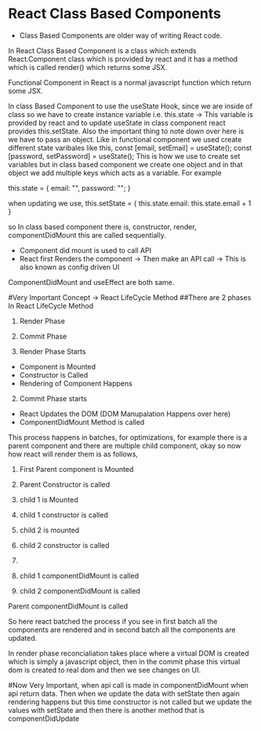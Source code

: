 # React Class Based Components
- Class Based Components are older way of writing React code.

In React Class Based Component is a class which extends React.Component class which is provided by react and it has a method which is called render() which returns some JSX.

Functional Component in React is a normal javascript function which return some JSX.

In class Based Component to use the useState Hook, since we are inside of class so we have to create instance variable i.e. this.state -> This variable is provided by react and to update useState in class component react provides this.setState. Also the important thing to note down over here is we have to pass an object. Like in functional component we used create different state varibales like this, const [email, setEmail] = useState(); const [password, setPassword] = useState(); This is how we use to create set variables but in class based component we create one object and in that object we add multiple keys which acts as a variable. For example 

this.state = {
    email: "",
    password: "";
}

when updating we use,
this.setState = {
    this.state.email: this.state.email + 1
}


so In class based component there is, constructor, render, componentDidMount this are called sequentially.

- Component did mount is used to call API
- React first Renders the component -> Then make an API call -> This is also known as config driven UI

ComponentDidMount and useEffect are both same.



#Very Important Concept -> React LifeCycle Method
##There are 2 phases In React LifeCycle Method
1. Render Phase
2. Commit Phase

1. Render Phase Starts
- Component is Mounted
- Constructor is Called
- Rendering of Component Happens
2. Commit Phase starts
- React Updates the DOM (DOM Manupalation Happens over here)
- ComponentDidMount Method is called

This process happens in batches, for optimizations, for example there is a parent component and there are multiple child component, okay so now how react will render them is as follows,

1. First Parent component is Mounted 
2. Parent Constructor is called
   
3. child 1 is Mounted
4. child 1 constructor is called
5. child 2 is mounted
6. child 2 constructor is called
7. 
8. child 1 componentDidMount is called
9. child 2 componentDidMount is called

Parent componentDidMount is called


So here react batched the process if you see in first batch all the components are rendered and in second batch all the components are updated.


In render phase reconcialiation takes place where a virtual DOM is created which is simply a javascript object, then in the commit phase this virtual dom is created to real dom and then we see changes on UI.


#Now Very Important, when api call is made in componentDidMount when api return data. Then when we update the data with setState then again rendering happens but this time constructor is not called but we update the values with setState and then there is another method that is componentDidUpdate